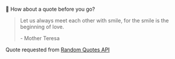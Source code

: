 📣 How about a quote before you go?

> Let us always meet each other with smile, for the smile is the beginning of love.
>
> <p>- Mother Teresa</p>

Quote requested from [Random Quotes API](https://github.com/lukePeavey/quotable)
